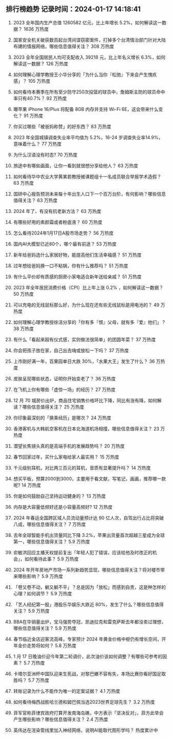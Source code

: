 
## 排行榜趋势 记录时间：2024-01-17 14:18:41
  
  1. 2023 全年国内生产总值 1260582 亿元，比上年增长 5.2%，如何解读这一数据？ 1636 万热度
    
  2. 国家安全机关破获数百起台湾间谍窃密案件，打掉多个台湾情治部门针对大陆布建的情报网络，哪些信息值得关注？ 308 万热度
    
  3. 2023 全年全国居民人均可支配收入 39218 元，比上年名义增长 6.3%，如何解读这一数据？ 126 万热度
    
  4. 如何理解心理学教授王小华分享的「为什么当你『松弛』下来会产生愧疚感」？ 105 万热度
    
  5. 如何看待本赛季在所有至少防守250次投篮的球员中，詹姆斯主防的球员命中率只有40.7%？ 92 万热度
    
  6. 曝苹果 iPhone 16/Plus 将配备 8GB 内存并支持 Wi-Fi 6E，这会带来什么变化？ 91 万热度
    
  7. 你买过哪些「被爸妈称赞」的好东西？ 83 万热度
    
  8. 2023 年全国城镇调查失业率平均值为 5.2%，16-24 岁调查失业率14.9%，意味着什么？ 77 万热度
    
  9. 为什么汉语没有时态? 70 万热度
    
  10. 旅途中有哪些画面，让你一看到就很想分享给他人？ 63 万热度
    
  11. 如何看待华中农业大学黄某若教授被课题组十一名成员联合举报学术造假？ 63 万热度
    
  12. 国研中心报告预测未来每十年出生人口下一个百万台阶，有何影响？哪些信息值得关注？ 63 万热度
    
  13. 2024 年了，有没有抗老新方法？ 63 万热度
    
  14. 有哪些好用的素颜霜或者粉底液？ 60 万热度
    
  15. 怎么看待2024年1月17日A股市场走势？ 56 万热度
    
  16. 国内AI大模型已近80个，哪个最有前途？ 53 万热度
    
  17. 新年给爸妈选什么家居好物，能提高他们生活幸福感？ 51 万热度
    
  18. 过年想给爸妈换一口不粘锅，你有什么推荐吗？ 51 万热度
    
  19. 有什么平价却有质感的厨房小家电适合新年送给亲戚？ 51 万热度
    
  20. 2023 年全年居民消费价格（CPI）比上年上涨 0.2% ，如何解读这一数据？ 50 万热度
    
  21. 可以充电的无线鼠标那么好，为什么现在还有些无线鼠标是用电池的？ 49 万热度
    
  22. 如何理解心理学教授徐洁分享的「你有多『恨』父母，就有多『爱』他们」？ 38 万热度
    
  23. 有什么「看起来超有仪式感，实则做法很简单」的团圆年菜？ 37 万热度
    
  24. 你会把孩子放在家，自己出去嗨或放松一下吗？ 37 万热度
    
  25. 上市刚好满一年，百果园单日大跌 30%，「水果大王」发生了什么？ 36 万热度
    
  26. 皮肤呈现哪些状态，证明你开始变老了？ 36 万热度
    
  27. 在飞机上你有哪些「虚惊一场」的经历？ 27 万热度
    
  28. 12 月 70 城房价出炉，商品住宅销售价格环比下降，同比有涨有降，如何解读？哪些信息值得关注？ 25 万热度
    
  29. 你印象最深刻的「换乘经历」是哪次？ 24 万热度
    
  30. 香港客机与大韩航空客机在日本北海道机场相撞，哪些信息值得关注？ 23 万热度
    
  31. 潜望长焦镜头真的是高端手机的发展趋势吗？ 20 万热度
    
  32. 春节回家过年，买什么家电给家人最实用？ 15 万热度
    
  33. 千元级别耳机，对比两三百元的耳机，音质有显著提升吗？ 14 万热度
    
  34. 想买平板，预算2000到3000，主要用于看文献，写笔记，画画，推荐哪一款呢? 14 万热度
    
  35. 你是如何鼓励自己坚持运动健身的？ 13 万热度
    
  36. 内存是大容量低频好还是小容量高频好? 12 万热度
    
  37. 2024 年春运全国跨区域人员流动量预计达 90 亿人次，自驾出行占比将突破八成，哪些信息值得关注？ 7 万热度
    
  38. 去年全球智能手机出货量同比下降 3.2%，苹果出货量首次超越三星成为全球第一，哪些信息值得关注？ 5.9 万热度
    
  39. 俞敏洪回应主播天权提前复出「年轻人犯了错误，应该给他及时改正的机会」，如何看待此事？ 5.9 万热度
    
  40. 2024 年开年房地产市场一系列新趋势显现，哪些信息值得关注？将对楼市带来哪些影响？ 5.9 万热度
    
  41. 「卷又卷不动，躺又躺不平」？总是因为「放松」而感到自责，这是种怎样的心理？如何调节？ 5.9 万热度
    
  42. 「艺人经纪第一股」港股乐华娱乐大跌近 80%，发生了什么？哪些信息值得关注？ 5.9 万热度
    
  43. BBA在华销量出炉，宝马强势夺冠，凯迪拉克和雷克萨斯去年都没卖过理想，哪些信息值得关注？ 5.9 万热度
    
  44. 春节临近金店迎客流高峰，专家预计 2024 年黄金价格中枢仍有增长空间，开年金价走势将如何？ 5.8 万热度
    
  45. 1 月 17 日晚油价迎今年第二轮调价，此次油价该如何调整？有哪些可参考的因素？ 5.7 万热度
    
  46. 卡塔尔亚洲杯中国队迎来生死战，对黎巴嫩不容有失，本场比赛你看好国足取胜吗？ 5.7 万热度
    
  47. 转账记录为什么不能作为唯一的定案证据？ 4.1 万热度
    
  48. 如何看待梅西战胜哈兰德和姆巴佩当选2023世界足球先生？ 3.2 万热度
    
  49. 菲军官称菲律宾政府打算开发南海岛礁，中方表示「坚决反对」，菲方此举会产生哪些影响？哪些信息值得关注？ 2.4 万热度
    
  50. 英伟达在渲染管线里加入神经网络，说明AI能取代图形学吗？ 热度累计中
    